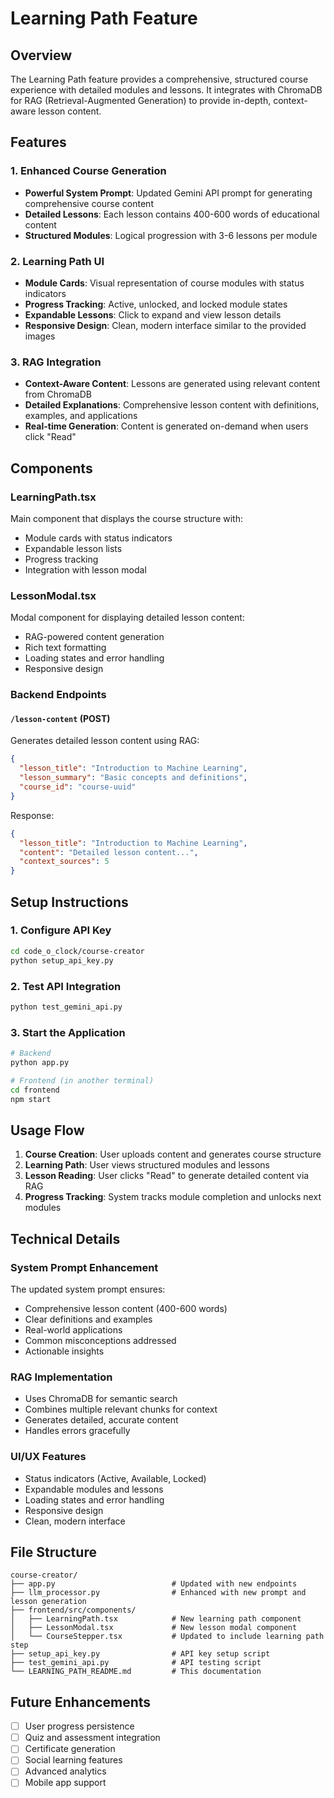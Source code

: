 # Learning Path Feature

## Overview

The Learning Path feature provides a comprehensive, structured course experience with detailed modules and lessons. It integrates with ChromaDB for RAG (Retrieval-Augmented Generation) to provide in-depth, context-aware lesson content.

## Features

### 1. Enhanced Course Generation
- **Powerful System Prompt**: Updated Gemini API prompt for generating comprehensive course content
- **Detailed Lessons**: Each lesson contains 400-600 words of educational content
- **Structured Modules**: Logical progression with 3-6 lessons per module

### 2. Learning Path UI
- **Module Cards**: Visual representation of course modules with status indicators
- **Progress Tracking**: Active, unlocked, and locked module states
- **Expandable Lessons**: Click to expand and view lesson details
- **Responsive Design**: Clean, modern interface similar to the provided images

### 3. RAG Integration
- **Context-Aware Content**: Lessons are generated using relevant content from ChromaDB
- **Detailed Explanations**: Comprehensive lesson content with definitions, examples, and applications
- **Real-time Generation**: Content is generated on-demand when users click "Read"

## Components

### LearningPath.tsx
Main component that displays the course structure with:
- Module cards with status indicators
- Expandable lesson lists
- Progress tracking
- Integration with lesson modal

### LessonModal.tsx
Modal component for displaying detailed lesson content:
- RAG-powered content generation
- Rich text formatting
- Loading states and error handling
- Responsive design

### Backend Endpoints

#### `/lesson-content` (POST)
Generates detailed lesson content using RAG:
```json
{
  "lesson_title": "Introduction to Machine Learning",
  "lesson_summary": "Basic concepts and definitions",
  "course_id": "course-uuid"
}
```

Response:
```json
{
  "lesson_title": "Introduction to Machine Learning",
  "content": "Detailed lesson content...",
  "context_sources": 5
}
```

## Setup Instructions

### 1. Configure API Key
```bash
cd code_o_clock/course-creator
python setup_api_key.py
```

### 2. Test API Integration
```bash
python test_gemini_api.py
```

### 3. Start the Application
```bash
# Backend
python app.py

# Frontend (in another terminal)
cd frontend
npm start
```

## Usage Flow

1. **Course Creation**: User uploads content and generates course structure
2. **Learning Path**: User views structured modules and lessons
3. **Lesson Reading**: User clicks "Read" to generate detailed content via RAG
4. **Progress Tracking**: System tracks module completion and unlocks next modules

## Technical Details

### System Prompt Enhancement
The updated system prompt ensures:
- Comprehensive lesson content (400-600 words)
- Clear definitions and examples
- Real-world applications
- Common misconceptions addressed
- Actionable insights

### RAG Implementation
- Uses ChromaDB for semantic search
- Combines multiple relevant chunks for context
- Generates detailed, accurate content
- Handles errors gracefully

### UI/UX Features
- Status indicators (Active, Available, Locked)
- Expandable modules and lessons
- Loading states and error handling
- Responsive design
- Clean, modern interface

## File Structure

```
course-creator/
├── app.py                          # Updated with new endpoints
├── llm_processor.py                # Enhanced with new prompt and lesson generation
├── frontend/src/components/
│   ├── LearningPath.tsx            # New learning path component
│   ├── LessonModal.tsx             # New lesson modal component
│   └── CourseStepper.tsx           # Updated to include learning path step
├── setup_api_key.py                # API key setup script
├── test_gemini_api.py              # API testing script
└── LEARNING_PATH_README.md         # This documentation
```

## Future Enhancements

- [ ] User progress persistence
- [ ] Quiz and assessment integration
- [ ] Certificate generation
- [ ] Social learning features
- [ ] Advanced analytics
- [ ] Mobile app support
